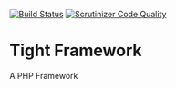 [![Build Status](https://travis-ci.org/AlejandroPF/tight.svg?branch=master)](https://travis-ci.org/AlejandroPF/tight)
[![Scrutinizer Code Quality](https://scrutinizer-ci.com/g/AlejandroPF/tight/badges/quality-score.png?b=master)](https://scrutinizer-ci.com/g/AlejandroPF/tight/?branch=master)

# Tight Framework
A PHP Framework